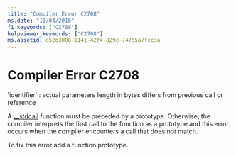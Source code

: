 ```yaml
---
title: "Compiler Error C2708"
ms.date: "11/04/2016"
f1_keywords: ["C2708"]
helpviewer_keywords: ["C2708"]
ms.assetid: d52d3088-1141-42f4-829c-74755a7fcc3a
---
```

# Compiler Error C2708

'identifier' : actual parameters length in bytes differs from previous call or reference

A [__stdcall](../../cpp/stdcall.md) function must be preceded by a prototype. Otherwise, the compiler interprets the first call to the function as a prototype and this error occurs when the compiler encounters a call that does not match.

To fix this error add a function prototype.